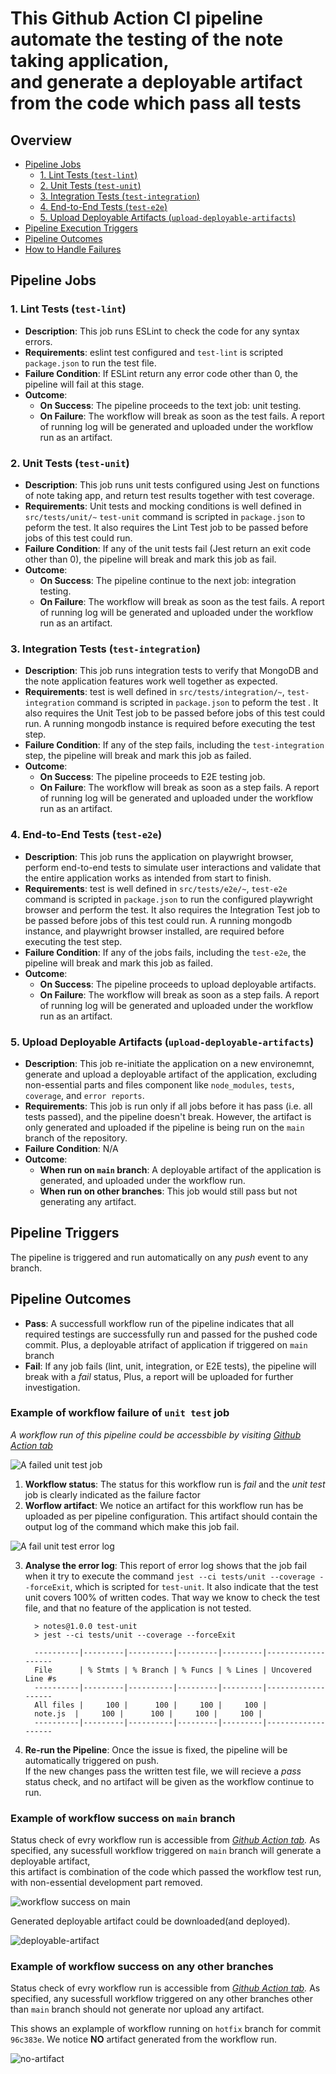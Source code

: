 # This Github Action CI pipeline automate the testing of the note taking application, </br> and generate a deployable artifact from the code which pass all tests

## Overview
- [Pipeline Jobs](#pipeline-jobs)
  - [1. Lint Tests (`test-lint`)](#1-lint-tests-test-lint)
  - [2. Unit Tests (`test-unit`)](#2-unit-tests-test-unit)
  - [3. Integration Tests (`test-integration`)](#3-integration-tests-test-integration)
  - [4. End-to-End Tests (`test-e2e`)](#4-end-to-end-tests-test-e2e)
  - [5. Upload Deployable Artifacts (`upload-deployable-artifacts`)](#5-upload-deployable-artifacts-upload-deployable-artifacts)
- [Pipeline Execution Triggers](#pipeline-execution-triggers)
- [Pipeline Outcomes](#pipeline-outcomes)
- [How to Handle Failures](#how-to-handle-failures)

## Pipeline Jobs

### 1. Lint Tests (`test-lint`)

- **Description**: This job runs ESLint to check the code for any syntax errors.
- **Requirements**: eslint test configured and `test-lint` is scripted `package.json` to run the test file.
- **Failure Condition**: If ESLint return any error code other than 0, the pipeline will fail at this stage.
- **Outcome**: 
  + **On Success**: The pipeline proceeds to the text job: unit testing.
  + **On Failure**: The workflow will break as soon as the test fails. A report of running log will be generated and uploaded under the workflow run as an artifact.

### 2. Unit Tests (`test-unit`)

- **Description**: This job runs unit tests configured using Jest on functions of note taking app, and return test results together with test coverage.
- **Requirements**: Unit tests and mocking conditions is well defined in `src/tests/unit/~` `test-unit` command is scripted in `package.json` to peform the test. It also requires the Lint Test job to be passed before jobs of this test could run.
- **Failure Condition**: If any of the unit tests fail (Jest return an exit code other than 0), the pipeline will break and mark this job as fail.
- **Outcome**:
  + **On Success**: The pipeline continue to the next job: integration testing.
  + **On Failure**: The workflow will break as soon as the test fails. A report of running log will be generated and uploaded under the workflow run as an artifact.

### 3. Integration Tests (`test-integration`)

- **Description**: This job runs integration tests to verify that MongoDB and the note application features work well together as expected.
- **Requirements**: test is well defined in `src/tests/integration/~`, `test-integration` command is scripted in `package.json` to peform the test . It also requires the Unit Test job to be passed before jobs of this test could run. A running mongodb instance is required before executing the test step.
- **Failure Condition**: If any of the step fails, including the `test-integration` step, the pipeline will break and mark this job as failed.
- **Outcome**:
  - **On Success**: The pipeline proceeds to E2E testing job.
  - **On Failure**: The workflow will break as soon as a step fails. A report of running log will be generated and uploaded under the workflow run as an artifact.

### 4. End-to-End Tests (`test-e2e`)

- **Description**: This job runs the application on playwright browser, perform end-to-end tests to simulate user interactions and validate that the entire application works as intended from start to finish.
- **Requirements**: test is well defined in `src/tests/e2e/~`, `test-e2e` command is scripted in `package.json` to run the configured playwright browser and perform the test. It also requires the Integration Test job to be passed before jobs of this test could run. A running mongodb instance, and playwright browser installed, are required before executing the test step.
- **Failure Condition**: If any of the jobs fails, including the `test-e2e`, the pipeline will break and mark this job as failed.
- **Outcome**:
  - **On Success**: The pipeline proceeds to upload deployable artifacts.
  - **On Failure**: The workflow will break as soon as a step fails. A report of running log will be generated and uploaded under the workflow run as an artifact.

### 5. Upload Deployable Artifacts (`upload-deployable-artifacts`)

- **Description**: This job re-initiate the application on a new environemnt, generate and upload a deployable artifact of the application, excluding non-essential parts and files component like `node_modules`, `tests`, `coverage`, and `error reports`.
- **Requirements**: This job is run only if all jobs before it has pass (i.e. all tests passed), and the pipeline doesn't break. However, the artifact is only generated and uploaded if the pipeline is being run on the `main` branch of the repository.
- **Failure Condition**: N/A
- **Outcome**:
  + **When run on `main` branch**: A deployable artifact of the application is generated, and uploaded under the workflow run.
  + **When run on other branches**: This job would still pass but not generating any artifact.


## Pipeline Triggers

The pipeline is triggered and run automatically on any *push* event to any branch.

## Pipeline Outcomes

- **Pass**: A successfull workflow run of the pipeline indicates that all required testings are successfully run and passed for the pushed code commit. Plus, a deployable atrifact of application if triggered on `main` branch
- **Fail**: If any job fails (lint, unit, integration, or E2E tests), the pipeline will break with a *fail* status, Plus, a report will be uploaded for further investigation.

### Example of workflow failure of `unit test` job
*A workflow run of this pipeline could be accessbible by visiting [Github Action tab](https://github.com/mkoi132/ActionRunner/actions)*

![A failed unit test job](img/unit-test-fail-ex.png)

1. **Workflow status**: The status for this workflow run is *fail* and the *unit test* job is clearly indicated as the failure factor
2. **Worflow artifact**: We notice an artifact for this workflow run has be uploaded as per pipeline configuration. This artifact should contain the output log of the command which make this job fail.

![A fail unit test error log](img/artifact-unit-test-fail.png)

3. **Analyse the error log**: This report of error log shows that the job fail when it try to execute the command `jest --ci tests/unit --coverage --forceExit`, which is scripted for `test-unit`. It also indicate that the test unit covers 100% of written codes. That way we know to check the test file, and that no feature of the application is not tested.

      ```
        > notes@1.0.0 test-unit
        > jest --ci tests/unit --coverage --forceExit

        ----------|---------|----------|---------|---------|-------------------
        File      | % Stmts | % Branch | % Funcs | % Lines | Uncovered Line #s 
        ----------|---------|----------|---------|---------|-------------------
        All files |     100 |      100 |     100 |     100 |                   
        note.js  |     100 |      100 |     100 |     100 |                   
        ----------|---------|----------|---------|---------|-------------------

      ```

4. **Re-run the Pipeline**: Once the issue is fixed, the pipeline will be automatically triggered on push.</br>If the new changes pass the written test file, we will recieve a *pass* status check, and no artifact will be given as the workflow continue to run.

### Example of workflow success on `main` branch
Status check of evry workflow run is accessible from *[Github Action tab](https://github.com/mkoi132/ActionRunner/actions).*
As specified, any sucessfull workflow triggered on `main` branch will generate a deployable artifact,</br>
this artifact is combination of the code which passed the workflow test run, with non-essential development part removed.

![workflow success on main](img/success-workflow-main.png)

Generated deployable artifact could be downloaded(and deployed).

![deployable-artifact](img/deployable-artifact-main.png)

### Example of workflow success on any other branches
Status check of evry workflow run is accessible from *[Github Action tab](https://github.com/mkoi132/ActionRunner/actions).*
As specified, any sucessfull workflow triggered on any other branches other than `main` branch should not generate nor upload any artifact.

This shows an explample of workflow running on `hotfix` branch for commit `96c383e`. We notice **NO** artifact generated from the workflow run.

![no-artifact](img/no-artifact.png)



